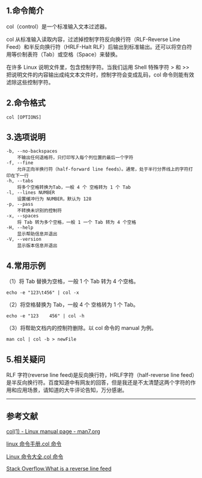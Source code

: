 ## 1.命令简介
col（control）是一个标准输入文本过滤器。

col 从标准输入读取内容，过滤掉控制字符反向换行符（RLF-Reverse Line Feed）和半反向换行符（HRLF-Halt RLF）后输出到标准输出。还可以将空白符用等价制表符（Tab）或空格（Space）来替换。

在许多 Linux 说明文件里，包含控制字符。当我们运用 Shell 特殊字符 > 和 >> 把说明文件的内容输出成纯文本文件时，控制字符会变成乱码，col 命令则能有效滤除这些控制字符。

## 2.命令格式
```
col [OPTIONS]
```

## 3.选项说明
```
-b, --no-backspaces
	不输出任何退格符，只打印写入每个列位置的最后一个字符
-f, --fine
	允许正向半换行符（half-forward line feeds）。通常，处于半行分界线上的字符打印在下一行
-h, --tabs
	将多个空格转换为Tab，一般 4 个 空格转为 1 个 Tab
-l, --lines NUMBER
	设置缓冲行为 NUMBER，默认为 128
-p, --pass
	不转换未识别的控制符
-x, --spaces
	将 Tab 转为多个空格，一般 1 一个 Tab 转为 4 个空格
-H, --help
	显示帮助信息并退出
-V, --version
	显示版本信息并退出
```

## 4.常用示例
（1）将 Tab 替换为空格，一般 1 个 Tab 转为 4 个空格。
```
echo -e "123\t456" | col -x
```
（2）将空格替换为 Tab，一般 4 个 空格转为 1 个 Tab。
```
echo -e "123    456" | col -h
```
（3）将帮助文档内的控制符删除。以 col 命令的 manual 为例。
```
man col | col -b > newFile
```

## 5.相关疑问
RLF 字符(reverse line feed)是反向换行符，HRLF字符（half-reverse line feed）是半反向换行符。百度知道中有网友的回答，但是我还是不太清楚这两个字符的作用和应用场景，请知道的大牛评论告知，万分感谢。

---
## 参考文献
[col(1) - Linux manual page - man7.org](http://man7.org/linux/man-pages/man1/col.1.html)

[linux 命令手册.col 命令 ](http://linux.51yip.com/search/col)

[Linux 命令大全.col 命令](https://man.linuxde.net/col)

[Stack Overflow.What is a reverse line feed](https://stackoverflow.com/questions/10638382/what-is-a-reverse-line-feed)

<Vssue title="col" />